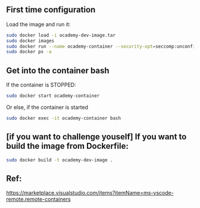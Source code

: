 
## First time configuration

Load the image and run it:
```bash
sudo docker load -i ocademy-dev-image.tar
sudo docker images
sudo docker run --name ocademy-container --security-opt=seccomp:unconfined -it ocademy-dev-image bash
sudo docker ps -a
```

## Get into the container bash

If the container is STOPPED:
```bash
sudo docker start ocademy-container
```

Or else, if the container is  started
```bash
sudo docker exec -it ocademy-container bash
```


## [if you want to challenge youself] If you want to build the image from Dockerfile:

```bash
sudo docker build -t ocademy-dev-image .
```

## Ref:

https://marketplace.visualstudio.com/items?itemName=ms-vscode-remote.remote-containers